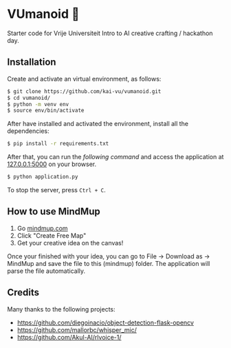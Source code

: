 # VUmanoid 🤖

Starter code for Vrije Universiteit Intro to AI creative crafting / hackathon day.

## Installation

Create and activate an virtual environment, as follows:

```bash
$ git clone https://github.com/kai-vu/vumanoid.git
$ cd vumanoid/
$ python -m venv env
$ source env/bin/activate
```

After have installed and activated the environment, install all the dependencies:

```bash
$ pip install -r requirements.txt
```

After that, you can run the _following command_ and access the application at [127.0.0.1:5000](http://127.0.0.1:5000/) on your browser.

```bash
$ python application.py
```
To stop the server, press `Ctrl + C`.

## How to use MindMup

1. Go [mindmup.com](https://www.mindmup.com/)
2. Click "Create Free Map"
3. Get your creative idea on the canvas!

Once your finished with your idea, you can go to File -> Download as -> MindMup and save the file to this (mindmup) folder.
The application will parse the file automatically.

## Credits
Many thanks to the following projects:

- https://github.com/diegoinacio/object-detection-flask-opencv
- https://github.com/mallorbc/whisper_mic/
- https://github.com/Akul-AI/rlvoice-1/
